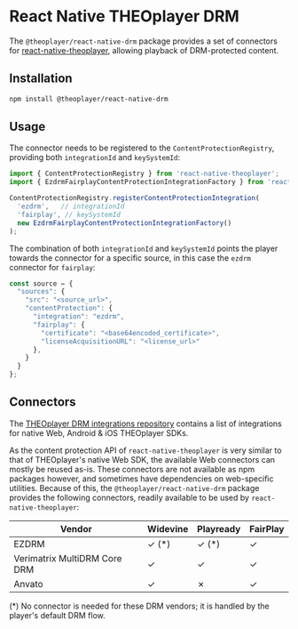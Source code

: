 # React Native THEOplayer DRM

The `@theoplayer/react-native-drm` package provides a set of connectors for [react-native-theoplayer](https://github.com/THEOplayer/react-native-theoplayer),
allowing playback of DRM-protected content.

## Installation

```sh
npm install @theoplayer/react-native-drm
```

## Usage

The connector needs to be registered to the `ContentProtectionRegistry`, providing both
`integrationId` and `keySystemId`:

```typescript
import { ContentProtectionRegistry } from 'react-native-theoplayer';
import { EzdrmFairplayContentProtectionIntegrationFactory } from 'react-native-theoplayer-drm';

ContentProtectionRegistry.registerContentProtectionIntegration(
  'ezdrm',   // integrationId
  'fairplay', // keySystemId
  new EzdrmFairplayContentProtectionIntegrationFactory()
);
```

The combination of both `integrationId` and `keySystemId` points the player towards the connector
for a specific source, in this case the `ezdrm` connector for `fairplay`:

```typescript
const source = {
  "sources": {
    "src": "<source_url>",
    "contentProtection": {
      "integration": "ezdrm",
      "fairplay": {
        "certificate": "<base64encoded_certificate>",
        "licenseAcquisitionURL": "<license_url>"
      },
    }
  }
};
```

## Connectors

The [THEOplayer DRM integrations repository](https://github.com/THEOplayer/samples-drm-integration)
contains a list of integrations for native Web, Android & iOS THEOplayer SDKs.

As the content protection API of `react-native-theoplayer` is very similar to that of
THEOplayer's native Web SDK, the available Web connectors can mostly be reused as-is.
These connectors are not available as npm packages however, and sometimes have dependencies on web-specific
utilities. Because of this, the `@theoplayer/react-native-drm` package provides
the following connectors, readily available to be used by `react-native-theoplayer`:

| Vendor                       | Widevine    | Playready   | FairPlay |
|------------------------------|-------------|-------------|----------|
| EZDRM                        | &check; (*) | &check; (*) | &check;  |
| Verimatrix MultiDRM Core DRM | &check;     | &check;     | &check;  |
| Anvato                       | &check;     | &cross;     | &check;  |

(*) No connector is needed for these DRM vendors; it is handled by the player's default DRM flow.
